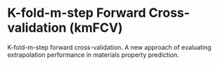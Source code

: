 # K-fold-m-step Forward Cross-validation (kmFCV)
K-fold-m-step forward cross-validation. A new approach of evaluating extrapolation performance in materials property prediction.
